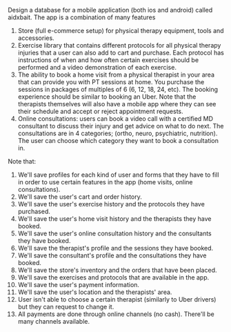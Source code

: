 Design a database for a mobile application (both ios and android) called aidxbait.
The app is a combination of many features

1. Store (full e-commerce setup) for physical therapy equipment, tools and accessories.
2. Exercise library that contains different protocols for all physical therapy injuries that a user can also add to cart and purchase. Each protocol has instructions of when and how often certain exercises should be performed and a video demonstration of each exercise.
3. The ability to book a home visit from a physical therapist in your area that can provide you with PT sessions at home. You purchase the sessions in packages of multiples of 6 (6, 12, 18, 24, etc). The booking experience should be similar to booking an Uber. Note that the therapists themselves will also have a mobile app where they can see their schedule and accept or reject appointment requests.
4. Online consultations: users can book a video call with a certified MD consultant to discuss their injury and get advice on what to do next. The consultations are in 4 categories; (ortho, neuro, psychiatric, nutrition). The user can choose which category they want to book a consultation in.

Note that:

1. We'll save profiles for each kind of user and forms that they have to fill in order to use certain features in the app (home visits, online consultations).
2. We'll save the user's cart and order history.
3. We'll save the user's exercise history and the protocols they have purchased.
4. We'll save the user's home visit history and the therapists they have booked.
5. We'll save the user's online consultation history and the consultants they have booked.
6. We'll save the therapist's profile and the sessions they have booked.
7. We'll save the consultant's profile and the consultations they have booked.
8. We'll save the store's inventory and the orders that have been placed.
9. We'll save the exercises and protocols that are available in the app.
10. We'll save the user's payment information.
11. We'll save the user's location and the therapists' area.
12. User isn't able to choose a certain therapist (similarly to Uber drivers) but they can request to change it.
13. All payments are done through online channels (no cash). There'll be many channels available.

